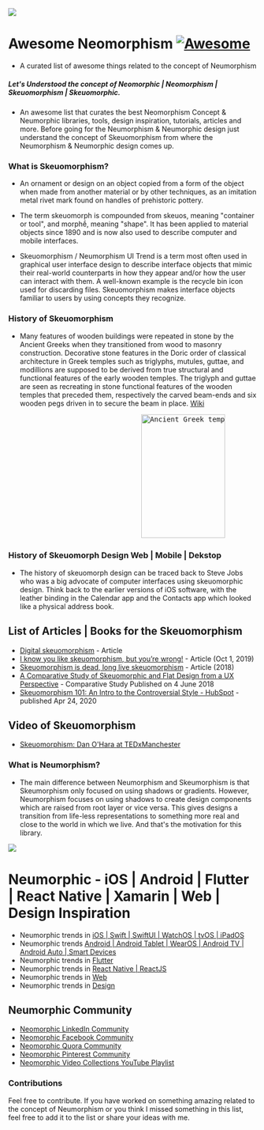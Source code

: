 <img src="https://repository-images.githubusercontent.com/251125333/f4bb6880-9797-11ea-8ebf-7953756abbff">

# Awesome Neomorphism [![Awesome](https://awesome.re/badge.svg)](https://awesome.re)
- A curated list of awesome things related to the concept of Neumorphism

##### Let's Understood the concept of Neomorphic | Neomorphism | Skeuomorphism | Skeuomorphic.

- An awesome list that curates the best Neomorphism Concept & Neumorphic libraries, tools, design inspiration, tutorials, articles and more. Before going for the Neumorphism & Neumorphic design just understand the concept of Skeuomorphism from where the Neumorphism & Neumorphic design comes up. 

### What is Skeuomorphism?
- An ornament or design on an object copied from a form of the object when made from another material or by other techniques, as an imitation metal rivet mark found on handles of prehistoric pottery.

- The term skeuomorph is compounded from skeuos, meaning "container or tool", and morphḗ, meaning "shape". It has been applied to material objects since 1890 and is now also used to describe computer and mobile interfaces.

- Skeuomorphism / Neumorphism UI Trend is a term most often used in graphical user interface design to describe interface objects that mimic their real-world counterparts in how they appear and/or how the user can interact with them. A well-known example is the recycle bin icon used for discarding files. Skeuomorphism makes interface objects familiar to users by using concepts they recognize.

### History of Skeuomorphism
- Many features of wooden buildings were repeated in stone by the Ancient Greeks when they transitioned from wood to masonry construction. Decorative stone features in the Doric order of classical architecture in Greek temples such as triglyphs, mutules, guttae, and modillions are supposed to be derived from true structural and functional features of the early wooden temples. The triglyph and guttae are seen as recreating in stone functional features of the wooden temples that preceded them, respectively the carved beam-ends and six wooden pegs driven in to secure the beam in place. [Wiki](https://en.wikipedia.org/wiki/Skeuomorph)
<pre>                                <img src="https://upload.wikimedia.org/wikipedia/commons/b/bc/Doric-order-labeled_%28cropped%29.jpg" alt="Ancient Greek temple" height="250" width="170"/></pre>

### History of Skeuomorph Design Web | Mobile | Dekstop
- The history of skeuomorph design can be traced back to Steve Jobs who was a big advocate of computer interfaces using skeuomorphic design. Think back to the earlier versions of iOS software, with the leather binding in the Calendar app and the Contacts app which looked like a physical address book.

## List of Articles | Books for the Skeuomorphism
- [Digital skeuomorphism](http://thatkeith.com/articles/digital-skeuomorphism/) - Article
- [I know you like skeuomorphism, but you’re wrong!](https://blog.prototypr.io/i-know-you-like-skeuomorphism-but-youre-wrong-eab6c0515211) - Article (Oct 1, 2019)
- [Skeuomorphism is dead, long live skeuomorphism](https://www.interaction-design.org/literature/article/skeuomorphism-is-dead-long-live-skeuomorphism) - Article (2018)
- [A Comparative Study of Skeuomorphic and Flat Design from a UX Perspective](https://www.mdpi.com/2414-4088/2/2/31) - Comparative Study Published on 4 June 2018
- [Skeuomorphism 101: An Intro to the Controversial Style - HubSpot](https://blog.hubspot.com/website/skeuomorphism) - published Apr 24, 2020

## Video of Skeuomorphism
- [Skeuomorphism: Dan O'Hara at TEDxManchester](https://www.youtube.com/watch?v=kpFKsC4mi5I)

### What is Neumorphism?
- The main difference between Neumorphism and Skeumorphism is that Skeumorphism only focused on using shadows or gradients. However, Neumorphism focuses on using shadows to create design components which are raised from root layer or vice versa. This gives designs a transition from life-less representations to something more real and close to the world in which we live. And that's the motivation for this library.

<img src="https://bashooka.com/wp-content/uploads/2020/01/neumorphism-ui.jpg">

# Neumorphic - iOS | Android | Flutter | React Native | Xamarin | Web | Design Inspiration 
- Neumorphic trends in [iOS | Swift | SwiftUI | WatchOS | tvOS | iPadOS](https://github.com/LimaniBhavik/Awesome-Neomorphism/tree/master/iOS)
- Neumorphic trends [Android | Android Tablet | WearOS | Android TV | Android Auto | Smart Devices](https://github.com/LimaniBhavik/Awesome-Neomorphism/tree/master/Android)
- Neumorphic trends in [Flutter](https://github.com/LimaniBhavik/Awesome-Neomorphism/tree/master/Flutter)
- Neumorphic trends in [React Native | ReactJS](https://github.com/LimaniBhavik/Awesome-Neomorphism/tree/master/React-Native)
- Neumorphic trends in [Web](https://github.com/LimaniBhavik/Awesome-Neomorphism/tree/master/Web)
- Neumorphic trends in [Design](https://github.com/LimaniBhavik/Awesome-Neomorphism/tree/master/Design-Inspiration)

## Neumorphic Community
- [Neomorphic LinkedIn Community](https://www.linkedin.com/groups/8935322/)
- [Neomorphic Facebook Community](https://www.facebook.com/groups/279265529912427/)
- [Neomorphic Quora Community](https://www.quora.com/q/oszderrctxzoudok)
- [Neomorphic Pinterest Community](https://www.pinterest.es/limanibhavik/neomorphic-community/)
- [Neomorphic Video Collections YouTube Playlist](https://www.youtube.com/playlist?list=PLmfcoGtLNVYWpfFAwfbDvx5O9rDTQSD3s)

### Contributions
Feel free to contribute. If you have worked on something amazing related to the concept of Neumorphism or you think I missed something in this list, feel free to add it to the list or share your ideas with me.

